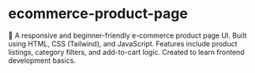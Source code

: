 # ecommerce-product-page
🎯 A responsive and beginner-friendly e-commerce product page UI. Built using HTML, CSS (Tailwind), and JavaScript. Features include product listings, category filters, and add-to-cart logic. Created to learn frontend development basics.

